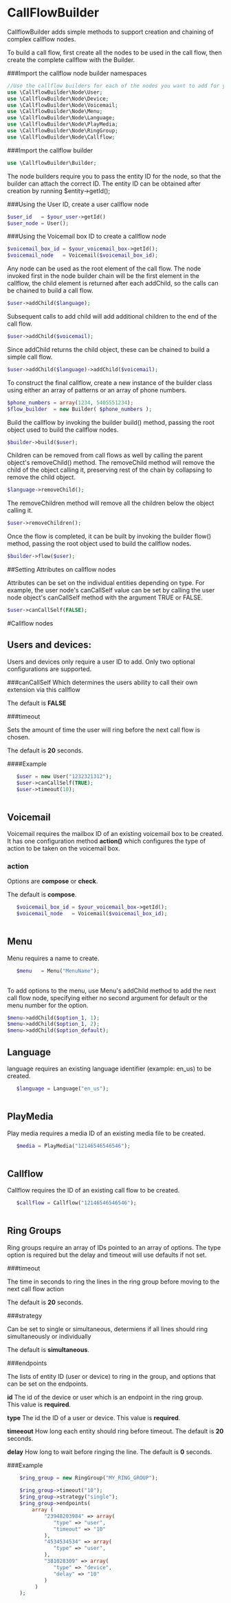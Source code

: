 # CallFlowBuilder

CallflowBuilder adds simple methods to support creation and chaining of complex callflow nodes. 

To build a call flow, first create all the nodes to be used in the call flow, then create the complete callflow with the Builder.

###Import the callflow node builder namespaces

```php
//Use the callflow builders for each of the nodes you want to add for your callflow. 
use \CallflowBuilder\Node\User; 
use \CallflowBuilder\Node\Device;
use \CallflowBuilder\Node\Voicemail; 
use \CallflowBuilder\Node\Menu; 
use \CallflowBuilder\Node\Language;
use \CallflowBuilder\Node\PlayMedia; 
use \CallflowBuilder\Node\RingGroup; 
use \CallflowBuilder\Node\Callflow; 

``` 

###Import the callflow builder

```php
use \CallflowBuilder\Builder;


```

The node builders require you to pass the entity ID for the node, so that the builder can attach the correct ID. The entity ID can be obtained after creation by running $entity->getId(); 

###Using the User ID, create a user callflow node

```php
$user_id   = $your_user->getId()
$user_node = User();

```
###Using the Voicemail box ID to create a callflow node

```php
$voicemail_box_id = $your_voicemail_box->getId();
$voicemail_node   = Voicemail($voicemail_box_id);

```

Any node can be used as the root element of the call flow. The node invoked first in the node builder chain will be the first element in the callflow, the child element is returned after each addChild, so the calls can be chained to build a call flow. 
```php
$user->addChild($language);

```

Subsequent calls to add child will add additional children to the end of the call flow. 

```php
$user->addChild($voicemail); 

```

Since addChild returns the child object, these can be chained to build a simple call flow.

```php
$user->addChild($language)->addChild($voicemail); 

```

To construct the final callflow, create a new instance of the builder class using either an array of patterns or an array of phone numbers.

```php
$phone_numbers = array(1234, 5405551234);
$flow_builder  = new Builder( $phone_numbers );

```

Build the callflow by invoking the builder build() method, passing the root object used to build the callflow nodes.

```php
$builder->build($user);

```

Children can be removed from call flows as well by calling the parent object's removeChild() method. The removeChild method will remove the child of the object calling it, preserving rest of the chain by collapsing to remove the child object.  

```php
$language->removeChild(); 

```

The removeChildren method will remove all the children below the object calling it.

```php
$user->removeChildren(); 

```

Once the flow is completed, it can be built by invoking the builder flow() method, passing the root object used to build the callflow nodes.

```php
$builder->flow($user);

```

##Setting Attributes on callflow nodes

Attributes can be set on the individual entities depending on type. For example, the user node's canCallSelf value can be set by calling the user node object's canCallSelf method with the argument TRUE or FALSE. 

```php
$user->canCallSelf(FALSE); 

```

#Callflow nodes

## Users and devices: 

Users and devices only require a user ID to add. Only two optional configurations are supported. 

###canCallSelf 
Which determines the users ability to call their own extension via this callflow 

The default is **FALSE**
  
###timeout 

Sets the amount of time the user will ring before the next call flow is chosen. 

The default is **20** seconds.

####Example

```php
   $user = new User("1232321312");
   $user->canCallSelf(TRUE); 
   $user->timeout(10); 
 
```

## Voicemail

Voicemail requires the mailbox ID of an existing voicemail box to be created. It has one configuration method **action()** which configures the type of action to be taken on the voicemail box. 
    
### action

Options are **compose** or **check**. 

The default is **compose**.   

```php
   $voicemail_box_id = $your_voicemail_box->getId();
   $voicemail_node   = Voicemail($voicemail_box_id);
  
```

## Menu 

Menu requires a name to create. 

```php
   $menu   = Menu("MenuName");
  
```

To add options to the menu, use Menu's addChild method to add the next call flow node, specifying either no second argument for default or the menu number for the option.

```php
$menu->addChild($option_1, 1);
$menu->addChild($option_1, 2);
$menu->addChild($option_default);

```

## Language

language requires an existing language identifier (example: en_us) to be created. 

```php
   $language = Language("en_us");
  
```

## PlayMedia 

Play media requires a media ID of an existing media file to be created. 

```php
   $media = PlayMedia("12146546546546");
  
```

## Callflow 

Callflow requires the ID of an existing call flow to be created. 

```php
   $callflow = Callflow("12146546546546");
  
```

## Ring Groups

Ring groups require an array of IDs pointed to an array of options. 
The type option is required but the delay and timeout will use defaults if not set. 

###timeout

The time in seconds to ring the lines in the ring group before moving to the next call flow action 

The default is **20** seconds.

###strategy 

Can be set to single or simultaneous, determiens if all lines should ring simultaneously or individually 

The default is **simultaneous**. 

###endpoints 

The lists of entity ID (user or device) to ring in the group, and options that can be set on the endpoints. 
 
**id** 
 The id of the device or user which is an endpoint in the ring group.   
 This value is **required**.
     
**type**
The id the ID of a user or device. 
This value is **required**.
     
**timeeout** 
How long each entity should ring before timeout.
The default is **20** seconds.

**delay** 
How long to wait before ringing the line. 
The default is **0** seconds. 

###Example
```php
    $ring_group = new RingGroup("MY_RING_GROUP");                                                                            
   
    $ring_group->timeout("10");
    $ring_group->strategy("single"); 
    $ring_group->endpoints( 
        array (
            "23948203984" => array(
               "type" => "user",
               "timeout" => "10"
            ),
            "4534534534" => array(
               "type" => "user",
            ),
            "381028309" => array(
               "type" => "device",
               "delay" => "10"
            )   
         )   
    );        
